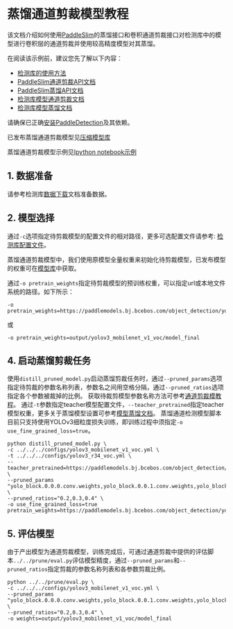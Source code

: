 # 蒸馏通道剪裁模型教程

该文档介绍如何使用[PaddleSlim](https://paddlepaddle.github.io/PaddleSlim)的蒸馏接口和卷积通道剪裁接口对检测库中的模型进行卷积层的通道剪裁并使用较高精度模型对其蒸馏。

在阅读该示例前，建议您先了解以下内容：

- [检测库的使用方法](https://github.com/PaddlePaddle/PaddleDetection)
- [PaddleSlim通道剪裁API文档](https://paddlepaddle.github.io/PaddleSlim/api/prune_api/)
- [PaddleSlim蒸馏API文档](https://paddlepaddle.github.io/PaddleSlim/api/single_distiller_api/)
- [检测库模型通道剪裁文档](../../prune/README.md)
- [检测库模型蒸馏文档](../../distillation/README.md)

请确保已正确[安装PaddleDetection](../../docs/tutorials/INSTALL_cn.md)及其依赖。

已发布蒸馏通道剪裁模型见[压缩模型库](../MODEL_ZOO.md)

蒸馏通道剪裁模型示例见[Ipython notebook示例](./distill_pruned_model_demo.ipynb)

## 1. 数据准备

请参考检测库[数据下载](../../../docs/tutorials/INSTALL_cn.md)文档准备数据。

## 2. 模型选择

通过`-c`选项指定待剪裁模型的配置文件的相对路径，更多可选配置文件请参考: [检测库配置文件](../../../configs)。

蒸馏通道剪裁模型中，我们使用原模型全量权重来初始化待剪裁模型，已发布模型的权重可在[模型库](../../../docs/MODEL_ZOO.md)中获取。

通过`-o pretrain_weights`指定待剪裁模型的预训练权重，可以指定url或本地文件系统的路径。如下所示：

```
-o pretrain_weights=https://paddlemodels.bj.bcebos.com/object_detection/yolov3_mobilenet_v1_voc.tar
```

或

```
-o pretrain_weights=output/yolov3_mobilenet_v1_voc/model_final
```

## 4. 启动蒸馏剪裁任务

使用`distill_pruned_model.py`启动蒸馏剪裁任务时，通过`--pruned_params`选项指定待剪裁的参数名称列表，参数名之间用空格分隔，通过`--pruned_ratios`选项指定各个参数被裁掉的比例。 获取待裁剪模型参数名称方法可参考[通道剪裁模教程](../../prune/README.md)。
通过`-t`参数指定teacher模型配置文件，`--teacher_pretrained`指定teacher模型权重，更多关于蒸馏模型设置可参考[模型蒸馏文档](../../distillation/README.md)。
蒸馏通道检测模型脚本目前只支持使用YOLOv3细粒度损失训练，即训练过程中须指定`-o use_fine_grained_loss=true`。

```
python distill_pruned_model.py \
-c ../../../configs/yolov3_mobilenet_v1_voc.yml \
-t ../../../configs/yolov3_r34_voc.yml \
--teacher_pretrained=https://paddlemodels.bj.bcebos.com/object_detection/yolov3_r34_voc.tar \
--pruned_params "yolo_block.0.0.0.conv.weights,yolo_block.0.0.1.conv.weights,yolo_block.0.1.0.conv.weights" \
--pruned_ratios="0.2,0.3,0.4" \
-o use_fine_grained_loss=true pretrain_weights=https://paddlemodels.bj.bcebos.com/object_detection/yolov3_mobilenet_v1_voc.tar
```

## 5. 评估模型

由于产出模型为通道剪裁模型，训练完成后，可通过通道剪裁中提供的评估脚本`../../prune/eval.py`评估模型精度，通过`--pruned_params`和`--pruned_ratios`指定剪裁的参数名称列表和各参数剪裁比例。

```
python ../../prune/eval.py \
-c ../../../configs/yolov3_mobilenet_v1_voc.yml \
--pruned_params "yolo_block.0.0.0.conv.weights,yolo_block.0.0.1.conv.weights,yolo_block.0.1.0.conv.weights" \
--pruned_ratios="0.2,0.3,0.4" \
-o weights=output/yolov3_mobilenet_v1_voc/model_final
```

